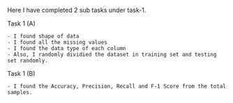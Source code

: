 Here I have completed 2 sub tasks under task-1.

Task 1 (A)
```
- I found shape of data
- I found all the missing values
- I found the data type of each column
- Also, I randomly dividied the dataset in training set and testing set randomly.
```

Task 1 (B)
```
- I found the Accuracy, Precision, Recall and F-1 Score from the total samples.
```
